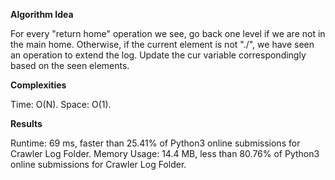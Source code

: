 **Algorithm Idea**

For every "return home" operation we see, 
go back one level if we are not in the main
home. Otherwise, if the current element is not 
"./", we have seen an operation to extend the log. 
Update the cur variable correspondingly based 
on the seen elements. 

**Complexities**

Time: O(N).
Space: O(1).

**Results**

Runtime: 69 ms, faster than 25.41% of Python3 online submissions for Crawler Log Folder.
Memory Usage: 14.4 MB, less than 80.76% of Python3 online submissions for Crawler Log Folder.
